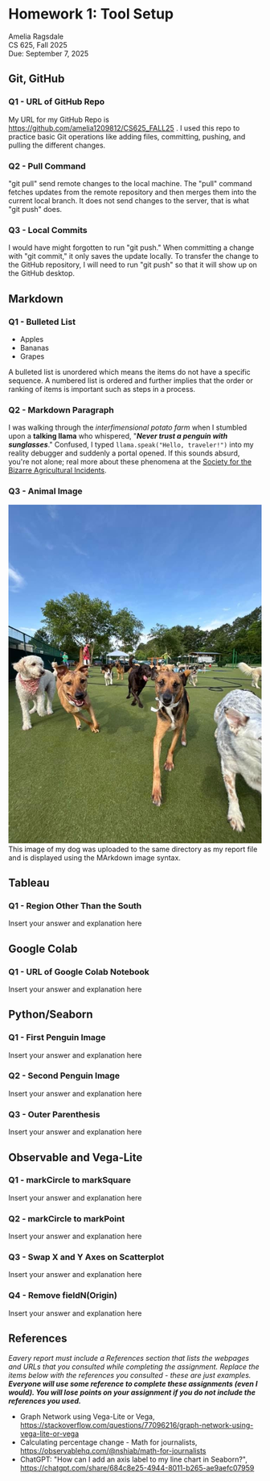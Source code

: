 # Homework 1: Tool Setup

Amelia Ragsdale  
CS 625, Fall 2025  
Due: September 7, 2025

## Git, GitHub

### Q1 - URL of GitHub Repo

My URL for my GitHub Repo is https://github.com/amelia1209812/CS625_FALL25 . I used this repo to practice basic Git operations like adding files, committing, pushing, and pulling the different changes.

### Q2 - Pull Command

"git pull" send remote changes to the local machine. The "pull" command fetches updates from the remote repository and then merges them into the current local branch. It does not send changes to the server, that is what "git push" does.

### Q3 - Local Commits

I would have might forgotten to run "git push." When committing a change with "git commit," it only saves the update locally. To transfer the change to the GitHub repository, I will need to run "git push" so that it will show up on the GitHub desktop. 

## Markdown

### Q1 - Bulleted List

- Apples
- Bananas
- Grapes

A bulleted list is unordered which means the items do not have a specific sequence. A numbered list is ordered and further implies that the order or ranking of items is important such as steps in a process.

### Q2 - Markdown Paragraph

I was walking through the *interfimensional potato farm* when I stumbled upon a **talking llama** who whispered, "***Never trust a penguin with sunglasses***." Confused, I typed `llama.speak("Hello, traveler!")` into my reality debugger and suddenly a portal opened. If this sounds absurd, you're not alone; real more about these phenomena at the [Society for the Bizarre Agricultural Incidents](https://www.youtube.com/watch?v=dQw4w9WgXcQ).

### Q3 - Animal Image

![This is a picture of my German Shepherd mix, Nala. (She is the brown and black dog on the right)](mydog_nala.JPG) This image of my dog was uploaded to the same directory as my report file and is displayed using the MArkdown image syntax.

## Tableau

### Q1 - Region Other Than the South

Insert your answer and explanation here

## Google Colab

### Q1 - URL of Google Colab Notebook

Insert your answer and explanation here

## Python/Seaborn

### Q1 - First Penguin Image

Insert your answer and explanation here

### Q2 - Second Penguin Image

Insert your answer and explanation here

### Q3 - Outer Parenthesis

Insert your answer and explanation here

## Observable and Vega-Lite

### Q1 - markCircle to markSquare

Insert your answer and explanation here

### Q2 - markCircle to markPoint

Insert your answer and explanation here

### Q3 - Swap X and Y Axes on Scatterplot

Insert your answer and explanation here

### Q4 - Remove fieldN(Origin)

Insert your answer and explanation here

## References

*Eavery report must include a References section that lists the webpages and URLs that you consulted while completing the assignment. Replace the items below with the references you consulted - these are just examples.* ***Everyone will use some reference to complete these assignments (even I would). You will lose points on your assignment if you do not include the references you used.***

* Graph Network using Vega-Lite or Vega, <https://stackoverflow.com/questions/77096216/graph-network-using-vega-lite-or-vega>
* Calculating percentage change - Math for journalists, <https://observablehq.com/@nshiab/math-for-journalists>
* ChatGPT: "How can I add an axis label to my line chart in Seaborn?", <https://chatgpt.com/share/684c8e25-4944-8011-b265-ae9aefc07959>
